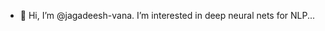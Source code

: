 - 👋 Hi, I’m @jagadeesh-vana.  I’m interested in deep neural nets for NLP...

<!---
jagadeesh-vana/jagadeesh-vana is a ✨ special ✨ repository because its `README.md` (this file) appears on your GitHub profile.
You can click the Preview link to take a look at your changes.
--->
